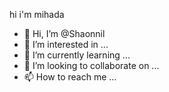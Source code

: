 hi i'm mihada
- 👋 Hi, I’m @Shaonnil
- 👀 I’m interested in ...
- 🌱 I’m currently learning ...
- 💞️ I’m looking to collaborate on ...
- 📫 How to reach me ...

<!---
Shaonnil/Shaonnil is a ✨ special ✨ repository because its `README.md` (this file) appears on your GitHub profile.
You can click the Preview link to take a look at your changes.
--->
